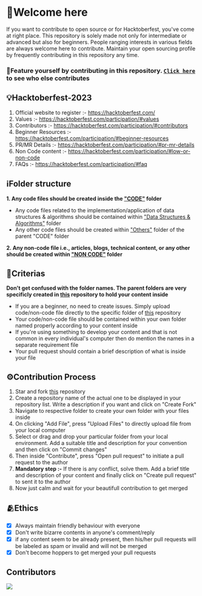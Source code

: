 # 🌸Welcome here
If you want to contribute to open source or for Hacktoberfest, you've come at right place. This repository is solely made not only for intermediate or advanced but also for beginners. People ranging interests in various fields are always welcome here to contribute. Maintain your open sourcing profile by frequently contributing in this repository any time.

### 👑Feature yourself by contributing in this repository. [`Click here`](https://github.com/RitamPaul/Beginner-Friendly/blob/main/CONTRIBUTING.md#contributors) to see who else contributes

## 💡Hacktoberfest-2023
1. Official website to register :- https://hacktoberfest.com/
2. Values :- https://hacktoberfest.com/participation/#values
3. Contributors :- https://hacktoberfest.com/participation/#contributors
4. Beginner Resources :- https://hacktoberfest.com/participation/#beginner-resources
5. PR/MR Details :- https://hacktoberfest.com/participation/#pr-mr-details
6. Non Code content :- https://hacktoberfest.com/participation/#low-or-non-code
7. FAQs :- https://hacktoberfest.com/participation/#faq

## ℹ️Folder structure
**1. Any code files should be created inside the ["CODE"](https://github.com/RitamPaul/Beginner-Friendly/tree/main/CODE) folder**
  + Any code files related to the implementation/application of data structures & algorithms should be contained within ["Data Structures & Algorithms"](https://github.com/RitamPaul/Beginner-Friendly/tree/main/CODE/Data%20Structures%20%26%20Algorithms) folder
  + Any other code files should be created within ["Others"](https://github.com/RitamPaul/Beginner-Friendly/tree/main/CODE/Others) folder of the parent "CODE" folder

**2. Any non-code file i.e., articles, blogs, technical content, or any other should be created within ["NON CODE"](https://github.com/RitamPaul/Beginner-Friendly/tree/main/NON%20CODE) folder**

## 📝Criterias
**Don't get confused with the folder names. The parent folders are very specificly created in [this](https://github.com/RitamPaul/Beginner-Friendly) repository to hold your content inside**
+ If you are a beginner, no need to create issues. Simply upload code/non-code file directly to the specific folder of [this](https://github.com/RitamPaul/Beginner-Friendly) repository
+ Your code/non-code file should be contained within your own folder named properly according to your content inside
+ If you're using something to develop your content and that is not common in every individual's computer then do mention the names in a separate requirement file
+ Your pull request should contain a brief description of what is inside your file

## ⚙️Contribution Process
1. Star and fork [this](https://github.com/RitamPaul/Beginner-Friendly) repository
3. Create a repository name of the actual one to be displayed in your repository list. Write a description if you want and click on "Create Fork"
4. Navigate to respective folder to create your own folder with your files inside
5. On clicking "Add File", press "Upload Files" to directly upload file from your local computer
6. Select or drag and drop your particular folder from your local environment. Add a suitable title and description for your convention and then click on "Commit changes"
7. Then inside "Contribute", press "Open pull request" to initiate a pull request to the author
8. **Mandatory step :-** If there is any conflict, solve them. Add a brief title and description of your content and finally click on "Create pull request" to sent it to the author
9. Now just calm and wait for your beautifull contribution to get merged

## 🫂Ethics
- [x] Always maintain friendly behaviour with everyone
- [x] Don't write bizarre contents in anyone's comment/reply
- [x] if any content seem to be already present, then his/her pull requests will be labeled as spam or invalid and will not be merged
- [x] Don't become hoppers to get merged your pull requests

## Contributors
<a href="https://github.com/RitamPaul/Beginner-Friendly/graphs/contributors">
  <img src="https://contrib.rocks/image?repo=RitamPaul/Beginner-Friendly" />
</a>
